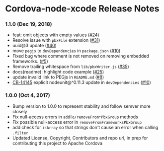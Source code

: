 <!--
#
# Licensed to the Apache Software Foundation (ASF) under one
# or more contributor license agreements.  See the NOTICE file
# distributed with this work for additional information
# regarding copyright ownership.  The ASF licenses this file
# to you under the Apache License, Version 2.0 (the
# "License"); you may not use this file except in compliance
# with the License.  You may obtain a copy of the License at
#
# http://www.apache.org/licenses/LICENSE-2.0
#
# Unless required by applicable law or agreed to in writing,
# software distributed under the License is distributed on an
# "AS IS" BASIS, WITHOUT WARRANTIES OR CONDITIONS OF ANY
#  KIND, either express or implied.  See the License for the
# specific language governing permissions and limitations
# under the License.
#
-->
# Cordova-node-xcode Release Notes

### 1.1.0 (Dec 19, 2018)
* feat: omit objects with empty values ([#24](https://github.com/apache/cordova-node-xcode/pull/24))
* Resolve issue with `pbxFile` extension ([#31](https://github.com/apache/cordova-node-xcode/pull/31))
* uuid@3 update ([#40](https://github.com/apache/cordova-node-xcode/pull/40))
* move `pegjs` to `devDependencies` in `package.json` ([#10](https://github.com/apache/cordova-node-xcode/pull/10))
* Fixed bug where comment is not removed on removing embedded frameworks. ([#5](https://github.com/apache/cordova-node-xcode/pull/5))
* Remove trailing whitespace from `lib/pbxWriter.js` ([#35](https://github.com/apache/cordova-node-xcode/pull/35))
* docs(readme): highlight code example ([#25](https://github.com/apache/cordova-node-xcode/pull/25))
* update invalid link to PEGjs in `README.md` ([#8](https://github.com/apache/cordova-node-xcode/pull/8))
* [CB-14145](https://issues.apache.org/jira/browse/CB-14145) explicit nodeunit@^0.11.3 update in `devDependencies` ([#10](https://github.com/apache/cordova-node-xcode/pull/10))

### 1.0.0 (Oct 4, 2017)
* Bump version to 1.0.0 to represent stability and follow semver more closely
* Fix null-access errors in `addTo/removeFrom*PbxGroup` methods
* Fix possible null-access error in `removeFromFrameworksPbxGroup`
* add check for `isArray` so that strings don't cause an error when calling `.filter`
* Updated License, Copyright, Contributors and repo url, in prep for contributing this project to Apache Cordova
